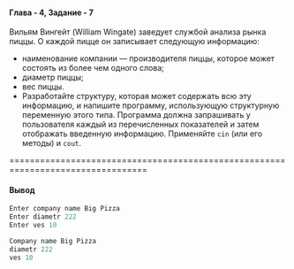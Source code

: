 #### Глава - 4, Задание - 7 ####

Вильям Вингейт (William Wingate) заведует службой анализа рынка пиццы.
О каждой пицце он записывает следующую информацию:
* наименование компании — производителя пиццы, которое может состоять из более чем одного слова;
* диаметр пиццы;
* вес пиццы.
* Разработайте структуру, которая может содержать всю эту информацию, и
напишите программу, использующую структурную переменную этого типа.
Программа должна запрашивать у пользователя каждый из перечисленных
показателей и затем отображать введенную информацию. Применяйте ```cin```
(или его методы) и ```cout```.

=================================================================================
#### Вывод ####
```objectivec
Enter company name Big Pizza
Enter diametr 222
Enter ves 10

Company name Big Pizza
diametr 222
ves 10
```

